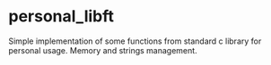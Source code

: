 # personal_libft
 Simple implementation of some functions from standard c library for personal usage. Memory and strings management.
